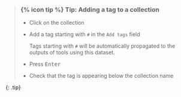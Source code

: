 > ### {% icon tip %} Tip: Adding a tag to a collection
> * Click on the collection
> * Add a tag starting with `#` in the `Add tags` field
>
>     Tags starting with `#` will be automatically propagated to the outputs of tools using this dataset.
>
> * Press <kbd>Enter</kbd>
> * Check that the tag is appearing below the collection name
>
{: .tip}